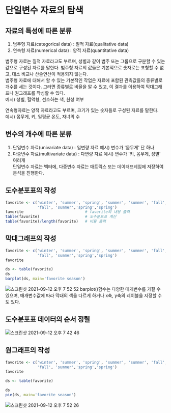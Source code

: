 # 단일변수 자료의 탐색
## 자료의 특성에 따른 분류
1. 범주형 자료(categorical data) : 질적 자료(qualitative data)  
2. 연속형 자료(numerical data) : 양적 자료(quantitative data)  
  
범주형 자료는 질적 자료라고도 부르며, 성별과 같이 범주 또는 그룹으로 구분할 수 있는 값으로 구성된 자료를 말한다. 범주형 자료의 값들은 기본적으로 숫자로는 표형할 수 없고, 대소 비교나 산술연산이 적용되지 않는다.  
범주형 자료에 대해서 할 수 있는 기본적인 작업은 자료에 포함된 관측값들의 종류별로 개수를 세는 것이다. 그러면 종류별로 비율을 알 수 있고, 이 결과를 이용하여 막대그래프나 원그래프를 작성할 수 있다.  
예시) 성별, 혈액형, 선호하는 색, 찬성 여부  
  
연속형자료는 양적 자료라고도 부르며, 크기가 있는 숫자들로 구성된 자료를 말한다.  
예시) 몸무게, 키, 일평균 온도, 자녀의 수

## 변수의 개수에 따른 분류
1. 단일변수 자료(univariate data) : 일변량 자료  예시) 변수가 '몸무게' 단 하나  
2. 다중변수 자료(multivariate data) : 다변량 자료  예시) 변수가 '키, 몸무게, 성별' 여러개  
단일변수 자료는 벡터에, 다중변수 자료는 매트릭스 또는 데이터프레임에 저장하여 분석을 진행한다.  

## 도수분포표의 작성
```R
favorite <- c('winter', 'summer', 'spring', 'summer', 'summer', 'fall',
              'fall', 'summer','spring','spring')
favorite                           # favorite의 내용 출력
table(favorite)                    # 도수분포표 계산
table(favorite)/length(favorite)   # 비율 출력
```

## 막대그래프의 작성
```R
favorite <- c('winter', 'summer', 'spring', 'summer', 'summer', 'fall',
              'fall', 'summer','spring','spring')
favorite

ds <- table(favorite)
ds
barplot(ds, main='favorite season')
```
![스크린샷 2021-09-12 오후 7 52 52](https://user-images.githubusercontent.com/86886489/132984789-00746279-b0c8-4e10-991b-cb89a3a0b740.png)
barplot()함수는 다양한 매개변수를 가질 수 있으며, 매개변수값에 따라 막대의 색을 다르게 하거나 x축, y축의 레이블을 지정할 수도 있다.  

## 도수분포표 데이터의 순서 정렬
![스크린샷 2021-09-12 오후 7 42 46](https://user-images.githubusercontent.com/86886489/132984504-e57a939e-17a9-47aa-9f71-785e2f14cad4.png)

## 원그래프의 작성
```R
favorite <- c('winter', 'summer', 'spring', 'summer', 'summer', 'fall',
              'fall', 'summer','spring','spring')
favorite

ds <- table(favorite)

ds
pie(ds, main='favorite season')
```
![스크린샷 2021-09-12 오후 7 52 26](https://user-images.githubusercontent.com/86886489/132984779-6624696d-cbfd-410f-9253-9a06719d8e07.png)
